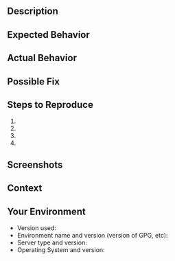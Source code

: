 <!--- Provide a general summary of the issue in the Title above -->

## Description
<!--- Provide a more detailed introduction to the issue itself, and why you consider it to be a bug -->

## Expected Behavior
<!--- Tell us what should happen -->

## Actual Behavior
<!--- Tell us what happens instead -->

## Possible Fix
<!--- Not obligatory, but suggest a fix or reason for the bug -->

## Steps to Reproduce
<!--- Provide a link to a live example, or an unambiguous set of steps to -->
<!--- reproduce this bug. Include code to reproduce, if relevant -->
1.
2.
3.
4.

## Screenshots
<!-- Attach screenshots here if appliable -->

## Context
<!--- How has this bug affected you? What were you trying to accomplish? -->

## Your Environment
<!--- Include as many relevant details about the environment you experienced the bug in -->
* Version used:
* Environment name and version (version of GPG, etc):
* Server type and version:
* Operating System and version:
